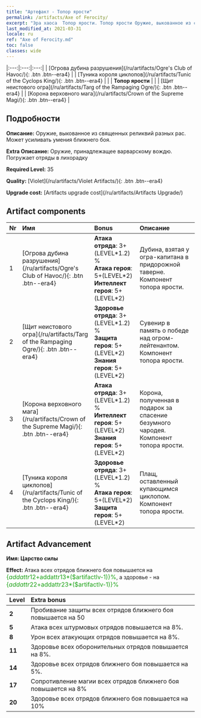 ```yaml
---
title: "Артефакт - Топор ярости"
permalink: /artifacts/Axe of Ferocity/
excerpt: "Эра хаоса  Топор ярости. Топор ярости Оружие, выкованное из священных реликвий разных рас. Может усиливать умения ближнего боя."
last_modified_at: 2021-03-31
locale: ru
ref: "Axe of Ferocity.md"
toc: false
classes: wide
---
```


  |:---:|:---:|:---:| 
  | [Огрова дубина разрушения](/ru/artifacts/Ogre's Club of Havoc/){: .btn .btn--era4} |   | [Туника короля циклопов](/ru/artifacts/Tunic of the Cyclops King/){: .btn .btn--era4} | 
  |   | **Топор ярости** |  | 
  | [Щит неистового огра](/ru/artifacts/Targ of the Rampaging Ogre/){: .btn .btn--era4} |   | [Корона верховного мага](/ru/artifacts/Crown of the Supreme Magi/){: .btn .btn--era4} | 


## Подробности

 **Описание:** Оружие, выкованное из священных реликвий разных рас. Может усиливать умения ближнего боя.

 **Extra Описание:** Оружие, принадлежащее варварскому вождю. Погружает отряды в лихорадку

 **Required Level:** 35

 **Quality:** [Violet](/ru/artifacts/Violet Artifacts/){: .btn .btn--era4}

 **Upgrade cost:** [Artifacts upgrade cost](/ru/artifacts/Artifacts Upgrade/)



## Artifact components

  | Nr |    Имя    |   Bonus | Описание | 
  |:---|:-----------|:--------|:------------| 
  | 1 | [Огрова дубина разрушения](/ru/artifacts/Ogre's Club of Havoc/){: .btn .btn--era4} | **Атака отряда**: 3+(LEVEL\*1.2) %<br/>**Атака героя**: 5+(LEVEL\*2)<br/>**Интеллект героя**: 5+(LEVEL\*2) | Дубина, взятая у огра-капитана в придорожной таверне. Компонент топора ярости. | 
  | 2 | [Щит неистового огра](/ru/artifacts/Targ of the Rampaging Ogre/){: .btn .btn--era4} | **Здоровье отряда**: 3+(LEVEL\*1.2) %<br/>**Защита героя**: 5+(LEVEL\*2)<br/>**Знания героя**: 5+(LEVEL\*2) | Сувенир в память о победе над огром-лейтенантом. Компонент топора ярости. | 
  | 3 | [Корона верховного мага](/ru/artifacts/Crown of the Supreme Magi/){: .btn .btn--era4} | **Атака отряда**: 3+(LEVEL\*1.2) %<br/>**Интеллект героя**: 5+(LEVEL\*2)<br/>**Знания героя**: 5+(LEVEL\*2) | Корона, полученная в подарок за спасение безумного чародея. Компонент топора ярости. | 
  | 4 | [Туника короля циклопов](/ru/artifacts/Tunic of the Cyclops King/){: .btn .btn--era4} | **Здоровье отряда**: 3+(LEVEL\*1.2) %<br/>**Атака героя**: 5+(LEVEL\*2)<br/>**Защита героя**: 5+(LEVEL\*2) | Плащ, оставленный купающимся циклопом. Компонент топора ярости. | 


## Artifact Advancement

 **Имя: Царство силы**

 **Effect:** Атака всех отрядов ближнего боя повышается на <span style="color: #1ca216;font-size:16px">{$addattr12+$addattr13*($artifactlv-1)}%</span>, а здоровье - на <span style="color: #1ca216;font-size:16px">{$addattr22+$addattr23*($artifactlv-1)}%</span>

  |  Level  |    Extra bonus  | 
  |:--------|:----------------| 
  | **2** | Пробивание защиты всех отрядов ближнего боя повышается на 50 | 
  | **5** | Атака всех штурмовых отрядов повышается на 8%. | 
  | **8** | Урон всех атакующих отрядов повышается на 8%. | 
  | **11** | Здоровье всех оборонительных отрядов повышается на 8%. | 
  | **14** | Здоровье всех отрядов ближнего боя повышается на 5%. | 
  | **17** | Сопротивление магии всех отрядов ближнего боя повышается на 8% | 
  | **20** | Здоровье всех отрядов ближнего боя повышается на 10% | 

